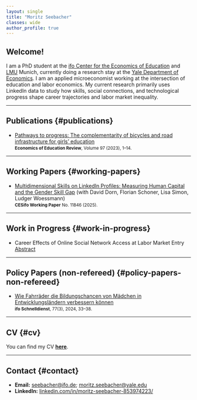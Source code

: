 ```yaml
---
layout: single
title: "Moritz Seebacher"
classes: wide
author_profile: true
---
```


## Welcome!
I am a PhD student at the [ifo Center for the Economics of Education](https://www.ifo.de/en/research/ifo-center-for-the-economics-of-education) and [LMU](https://www.lmu.de/en/index.html) Munich, currently doing a research stay at the [Yale Department of Economics](https://economics.yale.edu/about-economics). I am an applied microeconomist working at the intersection of education and labor economics. My current research primarily uses LinkedIn data to study how skills, social connections, and technological progress shape career trajectories and labor market inequality.

---

## Publications {#publications}

- [Pathways to progress: The complementarity of bicycles and road infrastructure for girls’ education](https://www.sciencedirect.com/science/article/pii/S0272775723001309)  
  <small><strong>Economics of Education Review</strong>, Volume 97 (2023), 1–14.</small>

---

## Working Papers {#working-papers}

- [Multidimensional Skills on LinkedIn Profiles: Measuring Human Capital and the Gender Skill Gap](https://www.ifo.de/en/cesifo/publications/2025/working-paper/multidimensional-skills-linkedin-profiles-measuring-human-capital) (with David Dorn, Florian Schoner, Lisa Simon, Ludger Woessmann)  
  <small><strong>CESifo Working Paper</strong> No. 11846 (2025).</small>

---

## Work in Progress {#work-in-progress}

- Career Effects of Online Social Network Access at Labor Market Entry  
  [Abstract](/abstract_facebook)

---

## Policy Papers (non-refereed) {#policy-papers-non-refereed}

- [Wie Fahrräder die Bildungschancen von Mädchen in Entwicklungsländern verbessern können](https://www.ifo.de/publikationen/2024/aufsatz-zeitschrift/bildungschancen-von-maedchen-in-entwicklungslaendern)  
  <small><strong>ifo Schnelldienst</strong>, 77(3), 2024, 33–38.</small>
  
---

## CV {#cv}

You can find my CV **[here](/CV_Academic_Moritz_Seebacher_09_25.pdf)**.

---

## Contact {#contact}

- **Email:** <a href="mailto:seebacher@ifo.de">seebacher@ifo.de</a>; <a href="mailto:moritz.seebacher@yale.edu">moritz.seebacher@yale.edu</a>  
- **LinkedIn:** <a href="https://www.linkedin.com/in/moritz-seebacher-853974223/">linkedin.com/in/moritz-seebacher-853974223/</a>
